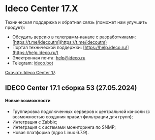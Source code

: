 # Ideco Center 17.Х

Техническая поддержка и обратная связь (поможет нам улучшить продукт):
* Обсудить версию в телеграмм-канале с разработчиками: [https://t.me/idecoutm](https://t.me/idecoutm)
* Портал технической поддержки: [https://help.ideco.ru/](https://help.ideco.ru/)
* Электронная почта: help@ideco.ru
* Telegram: [ideco.bot](https://telegram.im/@ideco_support_bot)

[Скачать Ideco Center 17](https://my.ideco.ru/). 

## IDECO Center 17.1 сборка 53 (27.05.2024)

#### Новые возможности

- Группировка подключенных серверов к центральной консоли (с возможностью создания правил фильтрации для групп);
- Интеграция с Zabbix;
- Интеграция с системами мониторинга по SNMP;
- Новая платформа (ядро Linux 6.7.9).
